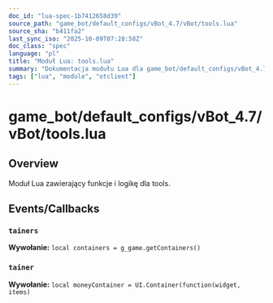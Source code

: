 ```yaml
---
doc_id: "lua-spec-1b7412658d39"
source_path: "game_bot/default_configs/vBot_4.7/vBot/tools.lua"
source_sha: "b411fa2"
last_sync_iso: "2025-10-09T07:28:58Z"
doc_class: "spec"
language: "pl"
title: "Moduł Lua: tools.lua"
summary: "Dokumentacja modułu Lua dla game_bot/default_configs/vBot_4.7/vBot/tools.lua"
tags: ["lua", "module", "otclient"]
---
```


# game_bot/default_configs/vBot_4.7/vBot/tools.lua

## Overview

Moduł Lua zawierający funkcje i logikę dla tools.

## Events/Callbacks

### `tainers`

**Wywołanie:** `local containers = g_game.getContainers()`

### `tainer`

**Wywołanie:** `local moneyContainer = UI.Container(function(widget, items)`
